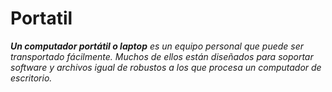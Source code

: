# Portatil

***Un computador portátil o laptop** es un equipo personal que puede ser transportado fácilmente. Muchos de ellos están diseñados para soportar software y archivos igual de robustos a los que procesa un computador de escritorio.*